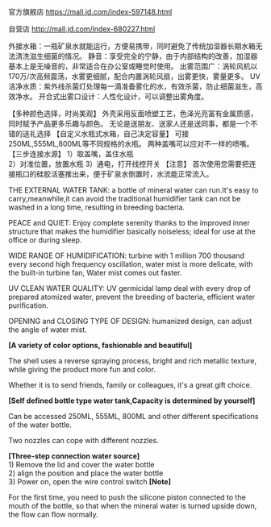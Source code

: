 官方旗舰店
https://mall.jd.com/index-597148.html

自营店
http://mall.jd.com/index-680227.html

外接水箱：一瓶矿泉水就能运行，方便易携带，同时避免了传统加湿器长期水箱无法清洗滋生细菌的情况。
静音：享受完全的宁静，由于内部结构的改善，加湿器基本上是无噪音的，非常适合在办公室或睡觉时使用。
出雾范围广：涡轮风机以170万/次高频震荡，水雾更细腻，配合内置涡轮风扇，出雾更快，雾量更多。
UV洁净水质：紫外线杀菌灯处理每一滴准备雾化的水，有效杀菌，防止细菌滋生，高效净水。
开合式出雾口设计：人性化设计，可以调整出雾角度。

【多种颜色选择，时尚美观】
外壳采用反面喷塑工艺，色泽光亮富有金属质感，同时赋予产品更多乐趣与颜色。
无论是送朋友、送家人还是送同事，都是一个不错的送礼选择
【自定义水瓶式水箱，自己决定容量】
可接250ML,555ML,800ML等不同规格的水瓶。
两种盖嘴可以应对不一样的喷嘴。
【三步连接水源】
1）取盖嘴，盖住水瓶	
2）对准位置，放置水瓶
3）通电，打开线控开关
【注意】
首次使用您需要把连接瓶口的硅胶活塞推出来，便于矿泉水倒置时，水流能正常流入。


<p>THE EXTERNAL WATER TANK: a bottle of mineral water can run.It's easy to carry,meanwhile,it can avoid the traditional humidifier tank can not be washed in a long time, resulting in breeding bacteria.</p>

<p>PEACE and QUIET: Enjoy complete serenity thanks to the improved inner structure that makes the humidifier basically noiseless; ideal for use at the office or during sleep.</p>

<p>WIDE RANGE OF HUMIDIFICATION: turbine with 1 million 700 thousand every second high frequency oscillation, water mist is more delicate, with the built-in turbine fan, Water mist comes out faster.</p>

<p>UV CLEAN WATER QUALITY: UV germicidal lamp deal with every drop of prepared atomized water, prevent the breeding of bacteria, efficient water purification.</p>

<p>OPENING and CLOSING TYPE OF DESIGN: humanized design, can adjust the angle of water mist.</p>


<b>[A variety of color options, fashionable and beautiful]</b>
<p>The shell uses a reverse spraying process, bright and rich metallic texture, while giving the product more fun and color.</p>
<p>Whether it is to send friends, family or colleagues, it's a great gift choice.</p>
<b>[Self defined bottle type water tank,Capacity is determined by yourself]</b>
<p>Can be accessed 250ML, 555ML, 800ML and other different specifications of the water bottle.</p>
<p>Two nozzles can cope with different nozzles.</p>
<b>[Three-step connection water source]</b>
<br />1) Remove the lid and cover the water bottle
<br />2) align the position and place the water bottle
<br />3) Power on, open the wire control switch
<b>[Note]</b>
<p>For the first time, you need to push the silicone piston connected to the mouth of the bottle, so that when the mineral water is turned upside down, the flow can flow normally.</p>
